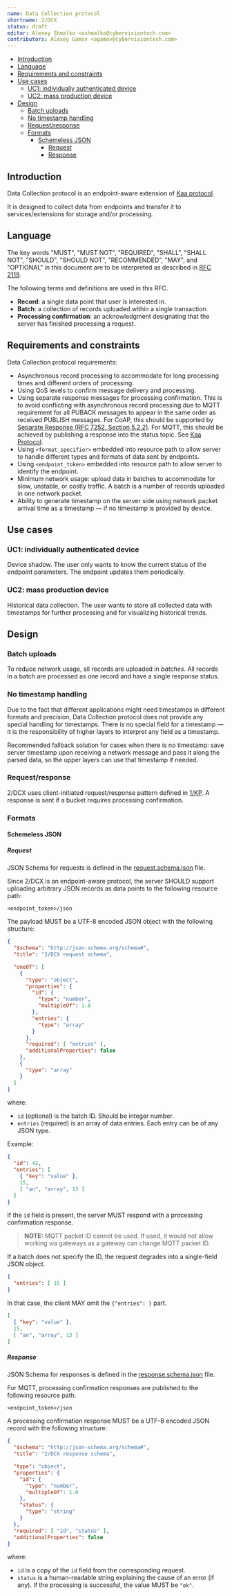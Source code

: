 ```yaml
---
name: Data Collection protocol
shortname: 2/DCX
status: draft
editor: Alexey Shmalko <ashmalko@cybervisiontech.com>
contributors: Alexey Gamov <agamov@cybervisiontech.com>
---
```


- [Introduction](#introduction)
- [Language](#language)
- [Requirements and constraints](#requirements-and-constraints)
- [Use cases](#use-cases)
  - [UC1: individually authenticated device](#uc1-individually-authenticated-device)
  - [UC2: mass production device](#uc2-mass-production-device)
- [Design](#design)
  - [Batch uploads](#batch-uploads)
  - [No timestamp handling](#no-timestamp-handling)
  - [Request/response](#requestresponse)
  - [Formats](#formats)
    - [Schemeless JSON](#schemeless-json)
      - [Request](#request)
      - [Response](#response)

## Introduction
Data Collection protocol is an endpoint-aware extension of [Kaa protocol](/0001-kaa-protocol/README.md).

It is designed to collect data from endpoints and transfer it to services/extensions for storage and/or processing.

## Language
The key words "MUST", "MUST NOT", "REQUIRED", "SHALL", "SHALL NOT", "SHOULD", "SHOULD NOT", "RECOMMENDED", "MAY", and "OPTIONAL" in this document are to be interpreted as described in [RFC 2119](https://tools.ietf.org/html/rfc2119).

The following terms and definitions are used in this RFC.

- **Record**: a single data point that user is interested in.
- **Batch**: a collection of records uploaded within a single transaction.
- **Processing confirmation**: an acknowledgment designating that the server has finished processing a request.

## Requirements and constraints

Data Collection protocol requirements:

- Asynchronous record processing to accommodate for long processing times and different orders of processing.
- Using QoS levels to confirm message delivery and processing.
- Using separate response messages for processing confirmation.
This is to avoid conflicting with asynchronous record processing due to MQTT requirement for all PUBACK messages to appear in the same order as received PUBLISH messages.
For CoAP, this should be supported by [Separate Response (RFC 7252, Section 5.2.2)](https://tools.ietf.org/html/rfc7252#section-5.2.2).
For MQTT, this should be achieved by publishing a response into the status topic.
See [Kaa Protocol](/0001-kaa-protocol/README.md).
- Using `<format_specifier>` embedded into resource path to allow server to handle different types and formats of data sent by endpoints.
- Using `<endpoint_token>` embedded into resource path to allow server to identify the endpoint.
- Minimum network usage: upload data in batches to accommodate for slow, unstable, or costly traffic.
A batch is a number of records uploaded in one network packet.
- Ability to generate timestamp on the server side using network packet arrival time as a timestamp — if no timestamp is provided by device.

## Use cases

### UC1: individually authenticated device
Device shadow.
The user only wants to know the current status of the endpoint parameters.
The endpoint updates them periodically.

### UC2: mass production device
Historical data collection.
The user wants to store all collected data with timestamps for further processing and for visualizing historical trends.

## Design

### Batch uploads
To reduce network usage, all records are uploaded in *batches*.
All records in a batch are processed as one record and have a single response status.

### No timestamp handling
Due to the fact that different applications might need timestamps in different formats and precision, Data Collection protocol does not provide any special handling for timestamps.
There is no special field for a timestamp — it is the responsibility of higher layers to interpret any field as a timestamp.

Recommended fallback solution for cases when there is no timestamp: save server timestamp upon receiving a network message and pass it along the parsed data, so the upper layers can use that timestamp if needed.

### Request/response
2/DCX uses client-initiated request/response pattern defined in [1/KP](/0001-kaa-protocol/#requestresponse-pattern).
A response is sent if a bucket requires processing confirmation.

### Formats
#### Schemeless JSON
##### Request

JSON Schema for requests is defined in the [request.schema.json](./request.schema.json) file.

Since 2/DCX is an endpoint-aware protocol, the server SHOULD support uploading arbitrary JSON records as data points to the following resource path:
```
<endpoint_token>/json
```

The payload MUST be a UTF-8 encoded JSON object with the following structure:

```json
{
  "$schema": "http://json-schema.org/schema#",
  "title": "2/DCX request schema",

  "oneOf": [
    {
      "type": "object",
      "properties": {
        "id": {
          "type": "number",
          "multipleOf": 1.0
        },
        "entries": {
          "type": "array"
        }
      },
      "required": [ "entries" ],
      "additionalProperties": false
    },
    {
      "type": "array"
    }
  ]
}
```
where:
- `id` (optional) is the batch ID.
Should be integer number.
- `entries` (required) is an array of data entries.
Each entry can be of any JSON type.

Example:
```json
{
  "id": 42,
  "entries": [
    { "key": "value" },
    15,
    [ "an", "array", 13 ]
  ]
}
```

If the `id` field is present, the server MUST respond with a processing confirmation response.

>**NOTE:** MQTT packet ID cannot be used.
>If used, it would not allow working via gateways as a gateway can change MQTT packet ID.

If a batch does not specify the ID, the request degrades into a single-field JSON object.
```json
{
  "entries": [ 15 ]
}
```

In that case, the client MAY omit the `{"entries": }` part.
```json
[
  { "key": "value" },
  15,
  [ "an", "array", 13 ]
]
```

##### Response

JSON Schema for responses is defined in the [response.schema.json](./response.schema.json) file.

For MQTT, processing confirmation responses are published to the following resource path.
```
<endpoint_token>/json
```

A processing confirmation response MUST be a UTF-8 encoded JSON record with the following structure:

```json
{
  "$schema": "http://json-schema.org/schema#",
  "title": "2/DCX response schema",

  "type": "object",
  "properties": {
    "id": {
      "type": "number",
      "multipleOf": 1.0
    },
    "status": {
      "type": "string"
    }
  },
  "required": [ "id", "status" ],
  "additionalProperties": false
}
```
where:
- `id` is a copy of the `id` field from the corresponding request.
- `status` is a human-readable string explaining the cause of an error (if any).
If the processing is successful, the value MUST be `"ok"`.